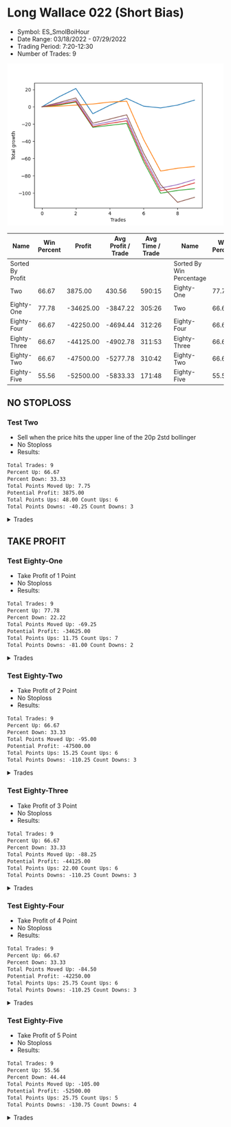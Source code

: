 # Long Wallace 022 (Short Bias)
- Symbol: ES_SmolBoiHour
- Date Range: 03/18/2022 - 07/29/2022
- Trading Period: 7:20-12:30
- Number of Trades: 9

![Plot](LongWallace022ES_SmolBoiHour(ShortBias).png)

| Name | Win Percent | Profit | Avg Profit / Trade | Avg Time / Trade |      | Name | Win Percent | Profit | Avg Profit / Trade | Avg Time / Trade |
| ---- | ----------- | ------ | ------------------ | ---------------- | ---- | ---- | ----------- | ------ | ------------------ | ---------------- |
| Sorted By <br> Profit | | | | | | Sorted By <br> Win Percentage ||||
| Two | 66.67 | 3875.00 | 430.56 | 590:15 |     | Eighty-One | 77.78 | -34625.00 | -3847.22 | 305:26 |
| Eighty-One | 77.78 | -34625.00 | -3847.22 | 305:26 |     | Two | 66.67 | 3875.00 | 430.56 | 590:15 |
| Eighty-Four | 66.67 | -42250.00 | -4694.44 | 312:26 |     | Eighty-Four | 66.67 | -42250.00 | -4694.44 | 312:26 |
| Eighty-Three | 66.67 | -44125.00 | -4902.78 | 311:53 |     | Eighty-Three | 66.67 | -44125.00 | -4902.78 | 311:53 |
| Eighty-Two | 66.67 | -47500.00 | -5277.78 | 310:42 |     | Eighty-Two | 66.67 | -47500.00 | -5277.78 | 310:42 |
| Eighty-Five | 55.56 | -52500.00 | -5833.33 | 171:48 |     | Eighty-Five | 55.56 | -52500.00 | -5833.33 | 171:48 |

## NO STOPLOSS

### Test Two
* Sell when the price hits the upper line of the 20p 2std bollinger
* No Stoploss
* Results:
```
Total Trades: 9
Percent Up: 66.67
Percent Down: 33.33
Total Points Moved Up: 7.75
Potential Profit: 3875.00
Total Points Ups: 48.00 Count Ups: 6
Total Points Downs: -40.25 Count Downs: 3
```

<details><summary>Trades</summary>

<code>In: 2022-03-30 12:25:00		Out: 2022-03-30 12:36:20		Total Position Time: 11:20		Total Move Up: 11.50		Total to Date: 11.50</code> <br />
<code>In: 2022-05-11 10:48:00		Out: 2022-05-11 11:02:35		Total Position Time: 14:35		Total Move Up: 9.75		Total to Date: 21.25</code> <br />
<code>In: 2022-06-09 12:02:00		Out: 2022-06-09 12:46:00		Total Position Time: 44:00		Total Move Up: -29.25		Total to Date: -8.00</code> <br />
<code>In: 2022-06-23 09:06:00		Out: 2022-06-23 09:19:05		Total Position Time: 13:05		Total Move Up: 9.75		Total to Date: 1.75</code> <br />
<code>In: 2022-07-06 08:34:00		Out: 2022-07-06 08:51:15		Total Position Time: 17:15		Total Move Up: 8.00		Total to Date: 9.75</code> <br />
<code>In: 2022-07-12 12:00:00		Out: 2022-07-13 10:03:00		Total Position Time: 1323:00		Total Move Up: -9.00		Total to Date: 0.75</code> <br />
<code>In: 2022-07-12 12:03:00		Out: 2022-07-13 10:03:00		Total Position Time: 1320:00		Total Move Up: -2.00		Total to Date: -1.25</code> <br />
<code>In: 2022-07-12 12:06:00		Out: 2022-07-13 10:03:00		Total Position Time: 1317:00		Total Move Up: 3.25		Total to Date: 2.00</code> <br />
<code>In: 2022-07-18 10:21:00		Out: 2022-07-19 07:13:00		Total Position Time: 1252:00		Total Move Up: 5.75		Total to Date: 7.75</code> <br />


</details>

## TAKE PROFIT

### Test Eighty-One
* Take Profit of 1 Point
* No Stoploss
* Results:
```
Total Trades: 9
Percent Up: 77.78
Percent Down: 22.22
Total Points Moved Up: -69.25
Potential Profit: -34625.00
Total Points Ups: 11.75 Count Ups: 7
Total Points Downs: -81.00 Count Downs: 2
```

<details><summary>Trades</summary>

<code>In: 2022-03-30 12:25:00		Out: 2022-03-30 12:26:10		Total Position Time: 01:10		Total Move Up: 0.75		Total to Date: 0.75</code> <br />
<code>In: 2022-05-11 10:48:00		Out: 2022-05-11 10:48:10		Total Position Time: 00:10		Total Move Up: 1.25		Total to Date: 2.00</code> <br />
<code>In: 2022-06-09 12:02:00		Out: 2022-06-09 12:02:15		Total Position Time: 00:15		Total Move Up: 1.25		Total to Date: 3.25</code> <br />
<code>In: 2022-06-23 09:06:00		Out: 2022-06-23 09:06:55		Total Position Time: 00:55		Total Move Up: 2.25		Total to Date: 5.50</code> <br />
<code>In: 2022-07-06 08:34:00		Out: 2022-07-06 08:34:30		Total Position Time: 00:30		Total Move Up: 1.00		Total to Date: 6.50</code> <br />
<code>In: 2022-07-12 12:00:00		Out: 2022-07-13 13:53:00		Total Position Time: 113:00		Total Move Up: -44.50		Total to Date: -38.00</code> <br />
<code>In: 2022-07-12 12:03:00		Out: 2022-07-13 13:20:00		Total Position Time: 77:00		Total Move Up: -36.50		Total to Date: -74.50</code> <br />
<code>In: 2022-07-12 12:06:00		Out: 2022-07-13 10:03:00		Total Position Time: 1317:00		Total Move Up: 3.25		Total to Date: -71.25</code> <br />
<code>In: 2022-07-18 10:21:00		Out: 2022-07-19 07:00:00		Total Position Time: 1239:00		Total Move Up: 2.00		Total to Date: -69.25</code> <br />


</details>

### Test Eighty-Two
* Take Profit of 2 Point
* No Stoploss
* Results:
```
Total Trades: 9
Percent Up: 66.67
Percent Down: 33.33
Total Points Moved Up: -95.00
Potential Profit: -47500.00
Total Points Ups: 15.25 Count Ups: 6
Total Points Downs: -110.25 Count Downs: 3
```

<details><summary>Trades</summary>

<code>In: 2022-03-30 12:25:00		Out: 2022-03-30 12:26:35		Total Position Time: 01:35		Total Move Up: 2.00		Total to Date: 2.00</code> <br />
<code>In: 2022-05-11 10:48:00		Out: 2022-05-11 10:48:15		Total Position Time: 00:15		Total Move Up: 3.50		Total to Date: 5.50</code> <br />
<code>In: 2022-06-09 12:02:00		Out: 2022-06-09 12:46:00		Total Position Time: 44:00		Total Move Up: -29.25		Total to Date: -23.75</code> <br />
<code>In: 2022-06-23 09:06:00		Out: 2022-06-23 09:06:55		Total Position Time: 00:55		Total Move Up: 2.25		Total to Date: -21.50</code> <br />
<code>In: 2022-07-06 08:34:00		Out: 2022-07-06 08:34:40		Total Position Time: 00:40		Total Move Up: 2.25		Total to Date: -19.25</code> <br />
<code>In: 2022-07-12 12:00:00		Out: 2022-07-13 13:53:00		Total Position Time: 113:00		Total Move Up: -44.50		Total to Date: -63.75</code> <br />
<code>In: 2022-07-12 12:03:00		Out: 2022-07-13 13:20:00		Total Position Time: 77:00		Total Move Up: -36.50		Total to Date: -100.25</code> <br />
<code>In: 2022-07-12 12:06:00		Out: 2022-07-13 10:03:00		Total Position Time: 1317:00		Total Move Up: 3.25		Total to Date: -97.00</code> <br />
<code>In: 2022-07-18 10:21:00		Out: 2022-07-19 07:03:00		Total Position Time: 1242:00		Total Move Up: 2.00		Total to Date: -95.00</code> <br />


</details>

### Test Eighty-Three
* Take Profit of 3 Point
* No Stoploss
* Results:
```
Total Trades: 9
Percent Up: 66.67
Percent Down: 33.33
Total Points Moved Up: -88.25
Potential Profit: -44125.00
Total Points Ups: 22.00 Count Ups: 6
Total Points Downs: -110.25 Count Downs: 3
```

<details><summary>Trades</summary>

<code>In: 2022-03-30 12:25:00		Out: 2022-03-30 12:26:50		Total Position Time: 01:50		Total Move Up: 2.75		Total to Date: 2.75</code> <br />
<code>In: 2022-05-11 10:48:00		Out: 2022-05-11 10:48:15		Total Position Time: 00:15		Total Move Up: 3.50		Total to Date: 6.25</code> <br />
<code>In: 2022-06-09 12:02:00		Out: 2022-06-09 12:46:00		Total Position Time: 44:00		Total Move Up: -29.25		Total to Date: -23.00</code> <br />
<code>In: 2022-06-23 09:06:00		Out: 2022-06-23 09:07:10		Total Position Time: 01:10		Total Move Up: 3.75		Total to Date: -19.25</code> <br />
<code>In: 2022-07-06 08:34:00		Out: 2022-07-06 08:34:45		Total Position Time: 00:45		Total Move Up: 3.00		Total to Date: -16.25</code> <br />
<code>In: 2022-07-12 12:00:00		Out: 2022-07-13 13:53:00		Total Position Time: 113:00		Total Move Up: -44.50		Total to Date: -60.75</code> <br />
<code>In: 2022-07-12 12:03:00		Out: 2022-07-13 13:20:00		Total Position Time: 77:00		Total Move Up: -36.50		Total to Date: -97.25</code> <br />
<code>In: 2022-07-12 12:06:00		Out: 2022-07-13 10:03:00		Total Position Time: 1317:00		Total Move Up: 3.25		Total to Date: -94.00</code> <br />
<code>In: 2022-07-18 10:21:00		Out: 2022-07-19 07:13:00		Total Position Time: 1252:00		Total Move Up: 5.75		Total to Date: -88.25</code> <br />


</details>

### Test Eighty-Four
* Take Profit of 4 Point
* No Stoploss
* Results:
```
Total Trades: 9
Percent Up: 66.67
Percent Down: 33.33
Total Points Moved Up: -84.50
Potential Profit: -42250.00
Total Points Ups: 25.75 Count Ups: 6
Total Points Downs: -110.25 Count Downs: 3
```

<details><summary>Trades</summary>

<code>In: 2022-03-30 12:25:00		Out: 2022-03-30 12:27:00		Total Position Time: 02:00		Total Move Up: 4.00		Total to Date: 4.00</code> <br />
<code>In: 2022-05-11 10:48:00		Out: 2022-05-11 10:49:30		Total Position Time: 01:30		Total Move Up: 4.00		Total to Date: 8.00</code> <br />
<code>In: 2022-06-09 12:02:00		Out: 2022-06-09 12:46:00		Total Position Time: 44:00		Total Move Up: -29.25		Total to Date: -21.25</code> <br />
<code>In: 2022-06-23 09:06:00		Out: 2022-06-23 09:07:25		Total Position Time: 01:25		Total Move Up: 4.00		Total to Date: -17.25</code> <br />
<code>In: 2022-07-06 08:34:00		Out: 2022-07-06 08:35:00		Total Position Time: 01:00		Total Move Up: 4.00		Total to Date: -13.25</code> <br />
<code>In: 2022-07-12 12:00:00		Out: 2022-07-13 13:53:00		Total Position Time: 113:00		Total Move Up: -44.50		Total to Date: -57.75</code> <br />
<code>In: 2022-07-12 12:03:00		Out: 2022-07-13 13:20:00		Total Position Time: 77:00		Total Move Up: -36.50		Total to Date: -94.25</code> <br />
<code>In: 2022-07-12 12:06:00		Out: 2022-07-13 10:06:00		Total Position Time: 1320:00		Total Move Up: 4.00		Total to Date: -90.25</code> <br />
<code>In: 2022-07-18 10:21:00		Out: 2022-07-19 07:13:00		Total Position Time: 1252:00		Total Move Up: 5.75		Total to Date: -84.50</code> <br />


</details>

### Test Eighty-Five
* Take Profit of 5 Point
* No Stoploss
* Results:
```
Total Trades: 9
Percent Up: 55.56
Percent Down: 44.44
Total Points Moved Up: -105.00
Potential Profit: -52500.00
Total Points Ups: 25.75 Count Ups: 5
Total Points Downs: -130.75 Count Downs: 4
```

<details><summary>Trades</summary>

<code>In: 2022-03-30 12:25:00		Out: 2022-03-30 12:27:35		Total Position Time: 02:35		Total Move Up: 5.00		Total to Date: 5.00</code> <br />
<code>In: 2022-05-11 10:48:00		Out: 2022-05-11 10:49:45		Total Position Time: 01:45		Total Move Up: 5.25		Total to Date: 10.25</code> <br />
<code>In: 2022-06-09 12:02:00		Out: 2022-06-09 12:46:00		Total Position Time: 44:00		Total Move Up: -29.25		Total to Date: -19.00</code> <br />
<code>In: 2022-06-23 09:06:00		Out: 2022-06-23 09:18:00		Total Position Time: 12:00		Total Move Up: 4.75		Total to Date: -14.25</code> <br />
<code>In: 2022-07-06 08:34:00		Out: 2022-07-06 08:36:55		Total Position Time: 02:55		Total Move Up: 5.00		Total to Date: -9.25</code> <br />
<code>In: 2022-07-12 12:00:00		Out: 2022-07-13 13:53:00		Total Position Time: 113:00		Total Move Up: -44.50		Total to Date: -53.75</code> <br />
<code>In: 2022-07-12 12:03:00		Out: 2022-07-13 13:20:00		Total Position Time: 77:00		Total Move Up: -36.50		Total to Date: -90.25</code> <br />
<code>In: 2022-07-12 12:06:00		Out: 2022-07-13 12:47:00		Total Position Time: 41:00		Total Move Up: -20.50		Total to Date: -110.75</code> <br />
<code>In: 2022-07-18 10:21:00		Out: 2022-07-19 07:13:00		Total Position Time: 1252:00		Total Move Up: 5.75		Total to Date: -105.00</code> <br />


</details>